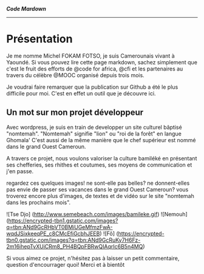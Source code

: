 ***Code Mardown***
******************

Présentation
==


Je me nomme Michel FOKAM FOTSO, je suis Camerounais vivant à Yaoundé. Si vous pouvez lire cette page markdown, sachez simplement que c'est le fruit des efforts de @code for africa, @cfi et les partenaires au travers du célèbre @MOOC organisé depuis trois mois.

Je voudrai faire remarquer que la publication sur Github a été le plus difficile pour moi.  C'est en effet un outil que je découvre ici.

Un mot sur mon projet développeur
-

Avec wordpress, je suis en train de developper un site culturel bâptisé "nomtemah". "Nomtemah" signifie "lion" ou "roi de la forêt" en langue Ghomala' C'est aussi de la même manière que le chef supérieur est nommé dans le grand Ouest Cameroun. 

A travers ce projet, nous voulons valoriser la culture bamiléké en présentant ses chefferies, ses rhithes et coutumes, ses moyens de communication et j'en passe. 

regardez ces quelques images! ne sont-elle pas belles? ne donnent-elles pas envie de passer ses vacances dans le grand Ouest Cameroun? vous troverez encore plus d'images, de textes et de vidéo sur le site "nomtemah dans les prochains mois".


![Tse Djo] (http://www.semebeach.com/images/bamileke.gif) ![Nemouh] (https://encrypted-tbn1.gstatic.com/images?q=tbn:ANd9GcRHbVT0BMiUGeMfmzFwA-wqdJSixkeeqPE_c8CMcEfiGcbhJEEB) ![Fô] (https://encrypted-tbn0.gstatic.com/images?q=tbn:ANd9GcRuKy7H6Fz-2m16ihepTvXUiCRm8_PH4BQpFBRwQIAqrIc6B5n4MQ)  

Si vous aimez ce projet, n'hésitez pas à laisser un petit commentaire, question d'encourrager quoi! Merci et à bientôt